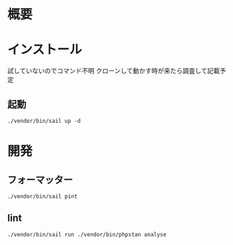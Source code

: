 # 概要

# インストール

試していないのでコマンド不明
クローンして動かす時が来たら調査して記載予定

## 起動

`./vendor/bin/sail up -d`

# 開発
## フォーマッター

`./vendor/bin/sail pint`

## lint

`./vendor/bin/sail run ./vendor/bin/phpstan analyse`
